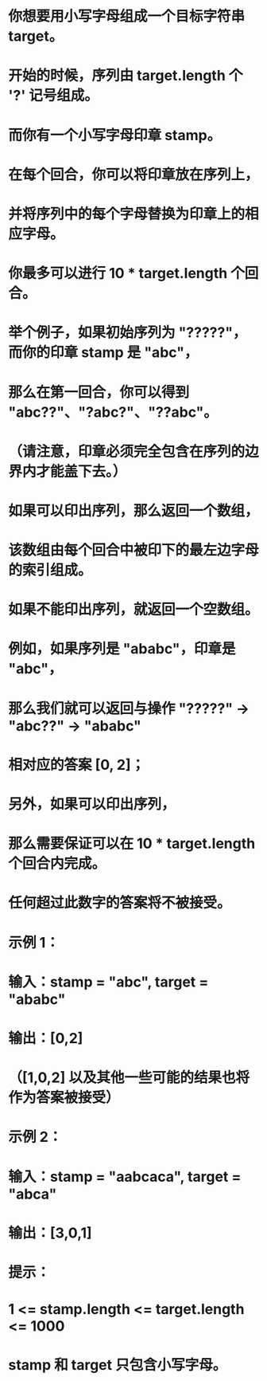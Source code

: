 # 你想要用小写字母组成一个目标字符串 target。 
# 开始的时候，序列由 target.length 个 '?' 记号组成。
# 而你有一个小写字母印章 stamp。
# 在每个回合，你可以将印章放在序列上，
# 并将序列中的每个字母替换为印章上的相应字母。
# 你最多可以进行 10 * target.length  个回合。
# 举个例子，如果初始序列为 "?????"，而你的印章 stamp 是 "abc"，
# 那么在第一回合，你可以得到 "abc??"、"?abc?"、"??abc"。
# （请注意，印章必须完全包含在序列的边界内才能盖下去。）
# 如果可以印出序列，那么返回一个数组，
# 该数组由每个回合中被印下的最左边字母的索引组成。
# 如果不能印出序列，就返回一个空数组。
# 例如，如果序列是 "ababc"，印章是 "abc"，
# 那么我们就可以返回与操作 "?????" -> "abc??" -> "ababc" 
# 相对应的答案 [0, 2]；
# 另外，如果可以印出序列，
# 那么需要保证可以在 10 * target.length 个回合内完成。
# 任何超过此数字的答案将不被接受。
# 示例 1：
# 输入：stamp = "abc", target = "ababc"
# 输出：[0,2]
# （[1,0,2] 以及其他一些可能的结果也将作为答案被接受）
# 示例 2：
# 输入：stamp = "aabcaca", target = "abca"
# 输出：[3,0,1]
# 提示：
# 1 <= stamp.length <= target.length <= 1000
# stamp 和 target 只包含小写字母。
